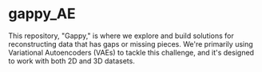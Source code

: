 # gappy_AE
This repository, "Gappy," is where we explore and build solutions for reconstructing data that has gaps or missing pieces. We're primarily using Variational Autoencoders (VAEs) to tackle this challenge, and it's designed to work with both 2D and 3D datasets. 
